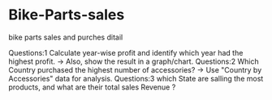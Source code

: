 # Bike-Parts-sales
bike parts sales and purches ditail

Questions:1
              Calculate year-wise profit and identify which year had the highest profit.
              → Also, show the result in a graph/chart.
Questions:2 
              Which Country purchased the highest number of accessories?
              → Use "Country by Accessories" data for analysis.
Questions:3 
              which  State are salling the most products, and what are their total sales Revenue ?
